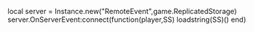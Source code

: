 local server = Instance.new("RemoteEvent",game.ReplicatedStorage)
server.OnServerEvent:connect(function(player,SS)
 loadstring(SS)()
end)
